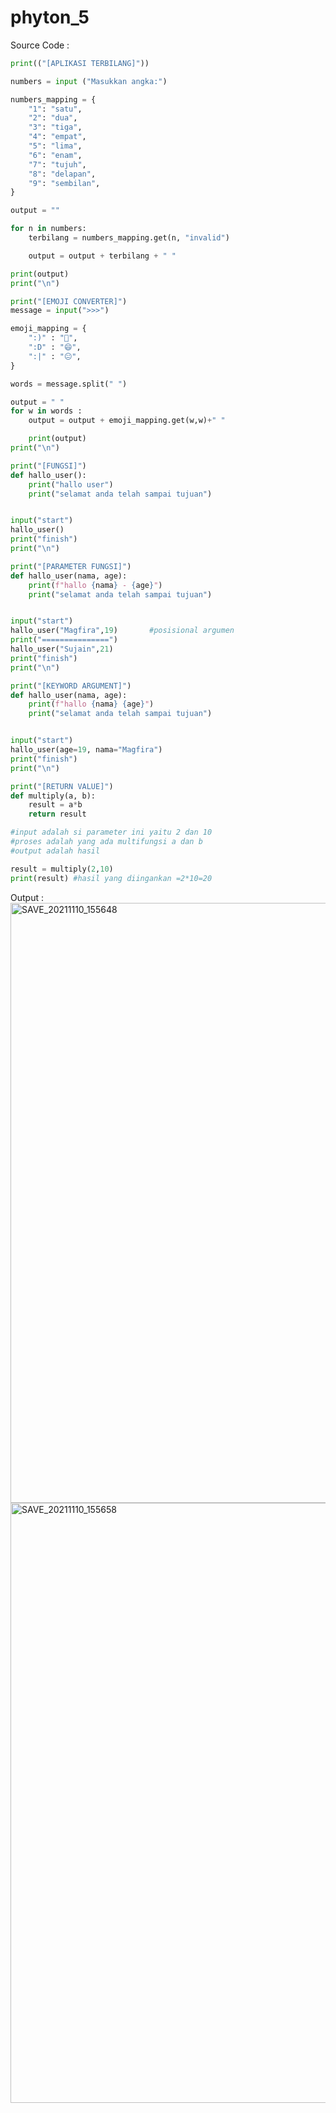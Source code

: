 # phyton_5

Source Code :

```py
print(("[APLIKASI TERBILANG]"))

numbers = input ("Masukkan angka:")

numbers_mapping = {
    "1": "satu",
    "2": "dua",
    "3": "tiga",
    "4": "empat",
    "5": "lima",
    "6": "enam",
    "7": "tujuh",
    "8": "delapan",
    "9": "sembilan",
}

output = ""

for n in numbers:
    terbilang = numbers_mapping.get(n, "invalid")

    output = output + terbilang + " "

print(output)   
print("\n") 

print("[EMOJI CONVERTER]")
message = input(">>>")

emoji_mapping = {
    ":)" : "🙂",
    ":D" : "😄",
    ":|" : "😐",
}

words = message.split(" ")

output = " "
for w in words :
    output = output + emoji_mapping.get(w,w)+" "

    print(output)
print("\n")

print("[FUNGSI]")
def hallo_user():
    print("hallo user")
    print("selamat anda telah sampai tujuan")


input("start")
hallo_user()
print("finish")
print("\n")

print("[PARAMETER FUNGSI]")
def hallo_user(nama, age):
    print(f"hallo {nama} - {age}")
    print("selamat anda telah sampai tujuan")


input("start")
hallo_user("Magfira",19)       #posisional argumen
print("===============")
hallo_user("Sujain",21)
print("finish")
print("\n")

print("[KEYWORD ARGUMENT]")
def hallo_user(nama, age):
    print(f"hallo {nama} {age}")
    print("selamat anda telah sampai tujuan")


input("start")
hallo_user(age=19, nama="Magfira")
print("finish")
print("\n")

print("[RETURN VALUE]")
def multiply(a, b):
    result = a*b
    return result

#input adalah si parameter ini yaitu 2 dan 10
#proses adalah yang ada multifungsi a dan b
#output adalah hasil

result = multiply(2,10)
print(result) #hasil yang diingankan =2*10=20
```

Output :
<img width="960" alt="SAVE_20211110_155648" src="https://user-images.githubusercontent.com/93026923/141072914-1658bf3d-6ef1-42e0-b603-af37dd9d348b.png">
<img width="960" alt="SAVE_20211110_155658" src="https://user-images.githubusercontent.com/93026923/141072929-7a2a3432-1e2b-4596-9085-f36ec72319ad.png">
